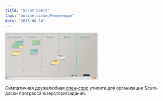 ```yaml
---
title: "Scrum board"
tags: "online,scrum,Рекомендую"
date: "2013-06-14"
---
```


[![](images/Screen-Shot-2013-06-14-at-6.40.46-PM-300x154.png "scrumblr")](https://scrumblr.ca/)

Симпатичная дружелюбная [опен-сорс](https://github.com/aliasaria/scrumblr) утилита для организации Scum-доски прогресса юзерстори/заданий.
